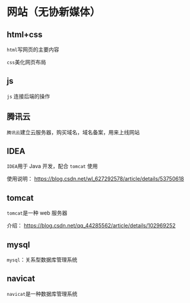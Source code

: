 # 网站（无协新媒体）

## html+css

`html`写网页的主要内容

`css`美化网页布局

## js

`js` 连接后端的操作

## 腾讯云

`腾讯云`建立云服务器，购买域名，域名备案，用来上线网站

## IDEA

`IDEA`用于 Java 开发，配合 `tomcat` 使用

使用说明： https://blog.csdn.net/wl_627292578/article/details/53750618

## tomcat

`tomcat`是一种 web 服务器

介绍： https://blog.csdn.net/qq_44285562/article/details/102969252

## mysql

`mysql`：关系型数据库管理系统

## navicat

`navicat`是一种数据库管理系统
